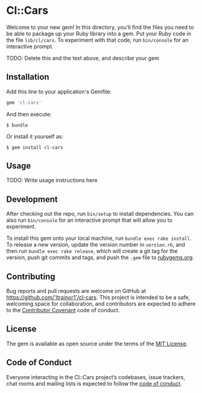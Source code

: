# Cl::Cars

Welcome to your new gem! In this directory, you'll find the files you need to be able to package up your Ruby library into a gem. Put your Ruby code in the file `lib/cl/cars`. To experiment with that code, run `bin/console` for an interactive prompt.

TODO: Delete this and the text above, and describe your gem

## Installation

Add this line to your application's Gemfile:

```ruby
gem 'cl-cars'
```

And then execute:

    $ bundle

Or install it yourself as:

    $ gem install cl-cars

## Usage

TODO: Write usage instructions here

## Development

After checking out the repo, run `bin/setup` to install dependencies. You can also run `bin/console` for an interactive prompt that will allow you to experiment.

To install this gem onto your local machine, run `bundle exec rake install`. To release a new version, update the version number in `version.rb`, and then run `bundle exec rake release`, which will create a git tag for the version, push git commits and tags, and push the `.gem` file to [rubygems.org](https://rubygems.org).

## Contributing

Bug reports and pull requests are welcome on GitHub at https://github.com/'ltrainor1'/cl-cars. This project is intended to be a safe, welcoming space for collaboration, and contributors are expected to adhere to the [Contributor Covenant](http://contributor-covenant.org) code of conduct.

## License

The gem is available as open source under the terms of the [MIT License](https://opensource.org/licenses/MIT).

## Code of Conduct

Everyone interacting in the Cl::Cars project’s codebases, issue trackers, chat rooms and mailing lists is expected to follow the [code of conduct](https://github.com/'ltrainor1'/cl-cars/blob/master/CODE_OF_CONDUCT.md).

